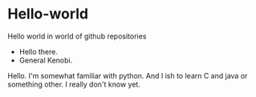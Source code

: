 # Hello-world
Hello world in world of github repositories


- Hello there.
- General Kenobi.

Hello. I'm somewhat familiar with python. And I ish to learn C and java or something other. I really don't know yet.
